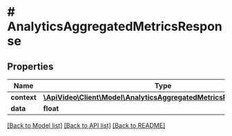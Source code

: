 # # AnalyticsAggregatedMetricsResponse

## Properties

Name | Type | Description | Notes
------------ | ------------- | ------------- | -------------
**context** | [**\ApiVideo\Client\Model\AnalyticsAggregatedMetricsResponseContext**](AnalyticsAggregatedMetricsResponseContext.md) |  |
**data** | **float** |  |

[[Back to Model list]](../../README.md#models) [[Back to API list]](../../README.md#endpoints) [[Back to README]](../../README.md)
